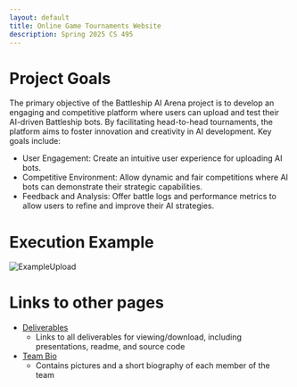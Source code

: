 ```yaml
---
layout: default
title: Online Game Tournaments Website
description: Spring 2025 CS 495
---
```


# Project Goals
The primary objective of the Battleship AI Arena project is to develop an engaging and competitive platform where users can upload and test their AI-driven Battleship bots. By facilitating head-to-head tournaments, the platform aims to foster innovation and creativity in AI development. Key goals include:
*   User Engagement: Create an intuitive user experience for uploading AI bots.
*   Competitive Environment: Allow dynamic and fair competitions where AI bots can demonstrate their strategic capabilities.
*   Feedback and Analysis: Offer battle logs and performance metrics to allow users to refine and improve their AI strategies.

# Execution Example
![ExampleUpload](./website/assets/exampleupload.gif)
# Links to other pages
- [Deliverables](./website/Deliverables.md)
  - Links to all deliverables for viewing/download, including presentations, readme, and source code
- [Team Bio](./website/TeamBio.md)
  - Contains pictures and a short biography of each member of the team
